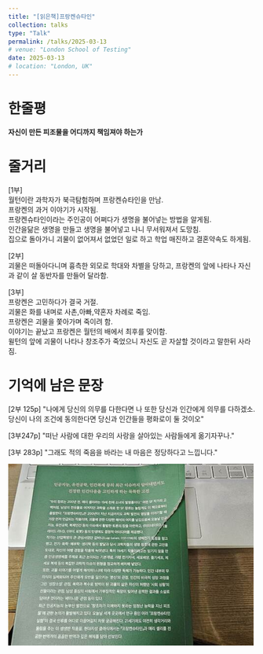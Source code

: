 ```yaml
---
title: "[읽은책]프랑켄슈타인"
collection: talks
type: "Talk"
permalink: /talks/2025-03-13
# venue: "London School of Testing"
date: 2025-03-13
# location: "London, UK"
---
```


한줄평
===
**자신이 만든 피조물을 어디까지 책임져야 하는가**

줄거리
===
[1부]<br>
월턴이란 과학자가 북극탐험하며 프랑켄슈타인을 만남.<br>
프랑켄의 과거 이야기가 시작됨.<br>
프랑켄슈타인이라는 주인공이 어쩌다가 생명을 불어넣는 방법을 알게됨.<br>
인간을닮은 생명을 만들고 생명을 불어넣고 나니 무서워져서 도망침.<br>
집으로 돌아가니 괴물이 없어져서 없었던 일로 하고 학업 매진하고 결혼약속도 하게됨.

[2부]<br>
괴물은 떠돌아다니며 흉측한 외모로 학대와 차별을 당하고, 프랑켄의 앞에 나타나 자신과 같이 살 동반자를 만들어 달라함.

[3부]<br>
프랑켄은 고민하다가 결국 거절.<br>
괴물은 화를 내며로 사촌,아빠,약혼자 차례로 죽임.<br>
프랑켄은 괴물을 쫓아가며 죽이려 함.<br>
이야기는 끝났고 프랑켄은 월턴의 배에서 최후를 맞이함.<br>
윌턴의 앞에 괴물이 나타나 창조주가 죽었으니 자신도 곧 자살할 것이라고 말한뒤 사라짐.

기억에 남은 문장
===
[2부 125p]
"나에게 당신의 의무를 다한다면 나 또한 당신과 인간에게 의무를 다하겠소. 당신이 나의 조건에 동의한다면 당신과 인간들을 평화로이 둘 것이오"

[3부247p]
"떠난 사람에 대한 우리의 사랑을 살아있는 사람들에게 옮기자꾸나."

[3부 283p]
"그래도 적의 죽음을 바라는 내 마음은 정당하다고 느낍니다."

![Book_img](/images/bookfrk.jpg)

